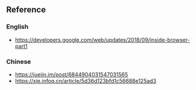 ## Reference

### English
- https://developers.google.com/web/updates/2018/09/inside-browser-part1

### Chinese
- https://juejin.im/post/6844904031547031565
- https://xie.infoq.cn/article/5d36d123bfd1c56688e125ad3